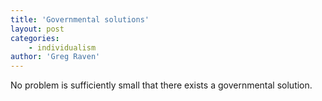 ```yaml
---
title: 'Governmental solutions'
layout: post
categories:
    - individualism
author: 'Greg Raven'
---
```


No problem is sufficiently small that there exists a governmental solution.